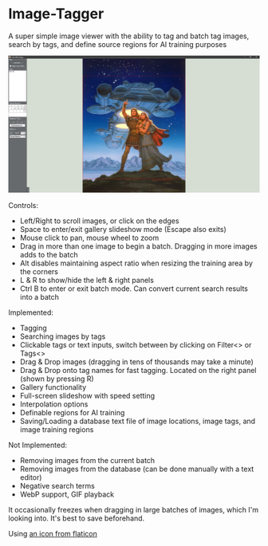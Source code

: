 # Image-Tagger
A super simple image viewer with the ability to tag and batch tag images, search by tags, and define source regions for AI training purposes

![preview image](ImageTagger_v5.png)

Controls:
* Left/Right to scroll images, or click on the edges
* Space to enter/exit gallery slideshow mode (Escape also exits)
* Mouse click to pan, mouse wheel to zoom
* Drag in more than one image to begin a batch. Dragging in more images adds to the batch
* Alt disables maintaining aspect ratio when resizing the training area by the corners
* L & R to show/hide the left & right panels
* Ctrl B to enter or exit batch mode. Can convert current search results into a batch

Implemented:
* Tagging
* Searching images by tags
* Clickable tags or text inputs, switch between by clicking on Filter<> or Tags<>
* Drag & Drop images (dragging in tens of thousands may take a minute)
* Drag & Drop onto tag names for fast tagging. Located on the right panel (shown by pressing R)
* Gallery functionality
* Full-screen slideshow with speed setting
* Interpolation options
* Definable regions for AI training
* Saving/Loading a database text file of image locations, image tags, and image training regions

Not Implemented:
* Removing images from the current batch
* Removing images from the database (can be done manually with a text editor)
* Negative search terms
* WebP support, GIF playback

It occasionally freezes when dragging in large batches of images, which I'm looking into. It's best to save beforehand.

Using [an icon from flaticon](https://www.flaticon.com/free-icon/computer_8891318)

